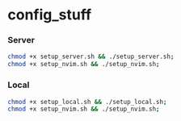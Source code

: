 # config_stuff
### Server
```bash
chmod +x setup_server.sh && ./setup_server.sh;
chmod +x setup_nvim.sh && ./setup_nvim.sh;
```

### Local 
```bash
chmod +x setup_local.sh && ./setup_local.sh;
chmod +x setup_nvim.sh && ./setup_nvim.sh;
```

